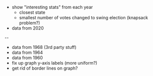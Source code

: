 - show "interesting stats" from each year
  - closest state
  - smallest number of votes changed to swing election (knapsack problem?)
- data from 2020 


--
- data from 1968 (3rd party stuff)
- data from 1964
- data from 1960
- fix up graph y-axis labels (more uniform?)
- get rid of border lines on graph?
